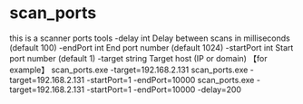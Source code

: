 # scan_ports
this is a scanner ports tools
-delay int
        Delay between scans in milliseconds (default 100)
  -endPort int
        End port number (default 1024)
  -startPort int
        Start port number (default 1)
  -target string
        Target host (IP or domain)
【for example】
scan_ports.exe -target=192.168.2.131
scan_ports.exe -target=192.168.2.131 -startPort=1 -endPort=10000
scan_ports.exe -target=192.168.2.131 -startPort=1 -endPort=10000 -delay=200
